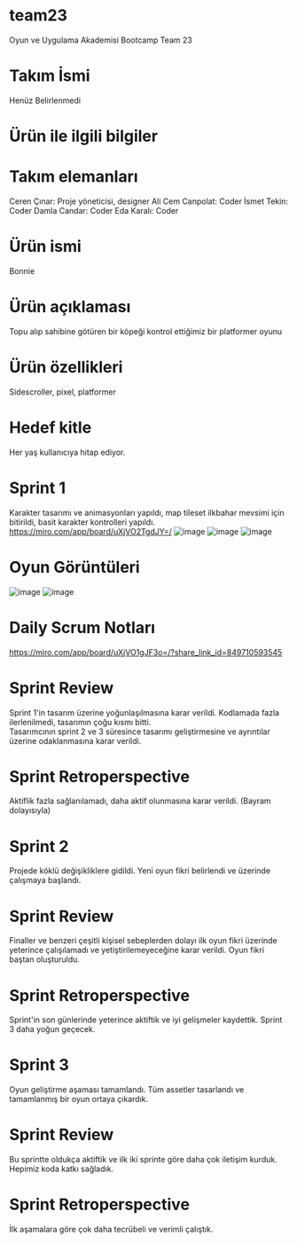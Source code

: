 # team23
Oyun ve Uygulama Akademisi Bootcamp Team 23
# Takım İsmi
Henüz Belirlenmedi
# Ürün ile ilgili bilgiler
# Takım elemanları
Ceren Çınar: Proje yöneticisi, designer
Ali Cem Canpolat: Coder
İsmet Tekin: Coder
Damla Candar: Coder
Eda Karalı: Coder
# Ürün ismi
Bonnie
# Ürün açıklaması
Topu alıp sahibine götüren bir köpeği kontrol ettiğimiz bir platformer oyunu
# Ürün özellikleri
Sidescroller, pixel, platformer
# Hedef kitle
Her yaş kullanıcıya hitap ediyor.
# Sprint 1
Karakter tasarımı ve animasyonları yapıldı, map tileset ilkbahar mevsimi için bitirildi, basit karakter kontrolleri yapıldı.  
https://miro.com/app/board/uXjVO2TgdJY=/
![image](https://user-images.githubusercontent.com/95138463/167613993-487c0c3a-9243-443f-bbb8-8c75e209ebbc.png)
![image](https://user-images.githubusercontent.com/95138463/167614079-9cba4380-3fca-48a6-b7f9-958192d9e04e.png)
![image](https://user-images.githubusercontent.com/95138463/167614469-9dd9a30c-24b8-4fdd-9531-d294566c5720.png)
# Oyun Görüntüleri
![image](https://user-images.githubusercontent.com/95138463/167629066-5c4ad421-1d6e-46e8-9618-d1ef829f7e2e.png)
![image](https://user-images.githubusercontent.com/95138463/167644345-753b0cd8-bf2f-41f2-aec9-897ca990b00d.png)
# Daily Scrum Notları
https://miro.com/app/board/uXjVO1gJF3o=/?share_link_id=849710593545
# Sprint Review
Sprint 1'in tasarım üzerine yoğunlaşılmasına karar verildi. Kodlamada fazla ilerlenilmedi, tasarımın çoğu kısmı bitti.  
Tasarımcının sprint 2 ve 3 süresince tasarımı geliştirmesine ve ayrıntılar üzerine odaklanmasına karar verildi.
# Sprint Retroperspective
Aktiflik fazla sağlanılamadı, daha aktif olunmasına karar verildi. (Bayram dolayısıyla)
# Sprint 2
Projede köklü değişikliklere gidildi. Yeni oyun fikri belirlendi ve üzerinde çalışmaya başlandı.
# Sprint Review 
Finaller ve benzeri çeşitli kişisel sebeplerden dolayı ilk oyun fikri üzerinde yeterince çalışılamadı ve yetiştirilemeyeceğine karar verildi. Oyun fikri baştan oluşturuldu.
# Sprint Retroperspective
Sprint'in son günlerinde yeterince aktiftik ve iyi gelişmeler kaydettik. Sprint 3 daha yoğun geçecek.
# Sprint 3
Oyun geliştirme aşaması tamamlandı. Tüm assetler tasarlandı ve tamamlanmış bir oyun ortaya çıkardık.
# Sprint Review 
Bu sprintte oldukça aktiftik ve ilk iki sprinte göre daha çok iletişim kurduk. Hepimiz koda katkı sağladık. 
# Sprint Retroperspective
İlk aşamalara göre çok daha tecrübeli ve verimli çalıştık.

